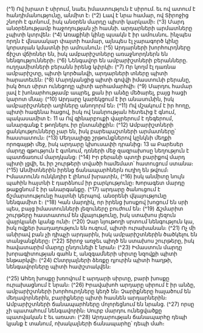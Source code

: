 
(^1) Ով խրատ է սիրում, նաեւ իմաստություն է սիրում. եւ ով ատում է հանդիմանությունը, անմիտ է։
(^2) Լավ է նրա համար, ով Տիրոջից շնորհ է գտնում, իսկ անօրեն մարդը պիտի կարկամի։
(^3) Մարդ անօրենությամբ հաջողության չի հասնի. արդարների արմատները չպիտի կտրվեն։
(^4) Առաքինի կինը պսակն է իր ամուսնու. ինչպես որդն է վնասակար փայտի համար, այնպես էլ չարագործ կինը
կորստյան կմատնի իր ամուսնուն։
(^5) Արդարների խորհուրդները ճիշտ վճիռներ են, իսկ ամբարիշտները առաջնորդներն են նենգությունների։
(^6) Նենգավոր են ամբարիշտների բերանները. ուղղամիտների բերանն իրենց կփրկի։
(^7) Որ կողմ էլ դառնա ամբարիշտը, պիտի կործանվի, արդարների տները պիտի հարատեւեն։
(^8) Մարդկանցից պիտի գովվի իմաստունի բերանը, իսկ ծուռ սիրտ ունեցողը պիտի արհամարհվի։
(^9) Մարդու համար լավ է խոնարհությամբ ապրել, քան իր անձը մեծարել, բայց հացի կարոտ մնալ։
(^10) Արդարը կարեկցում է իր անասունին, իսկ ամբարիշտների աղիները անողորմ են։
(^11) Ով մշակում է իր հողը, պիտի հագենա հացով, իսկ ով նանրության հետեւից է գնում, պակասամիտ է։
11 ա Ով գինարբուքի վայրերում է դեգերում, անարգանք է թողնելու իր ընտանիքին։
(^12) Ամբարիշտների ցանկությունները չար են, իսկ բարեպաշտների արմատները՝ հաստատուն։
(^13) Մեղսալիցը շրթունքներով կընկնի մեղքի որոգայթի մեջ, իսկ արդարը կխուսափի դրանից։
13 ա Բարեսեր մարդը գթություն է գտնում, դռների մեջ զազրախոսը նեղություն է պատճառում մարդկանց։
(^14) Իր բերանի պտղի բարիքով մարդ պիտի լցվի, եւ իր շուրթերի տվածի համեմատ՝ հատուցում ստանա։
(^15) Անմիտներին իրենց ճանապարհներն ուղիղ են թվում։ Իմաստունն ունկնդիր է լինում խրատին,
(^16) իսկ անմիտը նույն պահին հայտնի է դարձնում իր բարկությունը։ Խորագետ մարդը թաքցնում է իր անարգանքը.
(^17) արդարը ծանուցում է ճշմարտությունը հայտնի կերպով. անօրենի վկայությունը նենգամիտ է։
(^18) Կան մարդիկ, որ իրենց խոսքով խոցում են սրի պես, բայց իմաստունների լեզուները բուժում են։
(^19) Ճշմարիտ շուրթերը հաստատում են վկայությունը, իսկ ստախոս լեզուն վայրկյանի կյանք ունի։
(^20) Չար նյութողի սրտում նենգություն կա, իսկ ովքեր խաղաղություն են ուզում, պիտի ուրախանան։
(^21) Ոչ մի անիրավ բան չի դիպչի արդարին, իսկ ամբարիշտներին ծածկելու են տանջանքները։
(^22) Տիրոջ առջեւ պիղծ են ստախոս շուրթերը, իսկ հավատարիմ մարդը ընդունելի է նրան։
(^23) Իմաստուն մարդը խորագիտության գահն է, անզգամների սիրտը նզովքի պիտի ենթարկվի։
(^24) Ընտրյալների ձեռքը դյուրին պիտի հաղթի, նենգավորները պիտի հափշտակվեն։


(^25) Ահեղ խոսքը խռովում է արդարի սիրտը, բարի խոսքը ուրախացնում է նրան։
(^26) Իրավախոհ արդարը սիրում է իր անձը, ամբարիշտների խորհուրդները կեղծ են։ Չարիքները հալածում են
մեղավորներին, բարիքները պիտի հասնեն արդարներին։ Ամբարիշտների ճանապարհները մոլորեցնում են նրանց.
(^27) որսը չի պատահում նենգավորին։ Սուրբ մարդու ունեցվածքը պատվական է եւ առատ։
(^28) Արդարության ճանապարհը դեպի կյանք է տանում, ոխակալների ճանապարհը՝ դեպի մահ։
